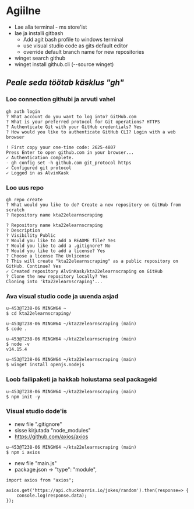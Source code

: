 # Agiilne

 - Lae alla terminal - ms store'ist
 - lae ja installi gitbash
   - Add agit bash profile to windows terminal
   - use visual studio code as gits default editor
   - override default branch name for new repositories
 - winget search github
 - winget install github.cli (--source winget)
 
 ## *Peale seda töötab käsklus "gh"*
### Loo connection githubi ja arvuti vahel
```
gh auth login
? What account do you want to log into? GitHub.com
? What is your preferred protocol for Git operations? HTTPS
? Authenticate Git with your GitHub credentials? Yes
? How would you like to authenticate GitHub CLI? Login with a web browser

! First copy your one-time code: 2625-4807
Press Enter to open github.com in your browser...
✓ Authentication complete.
- gh config set -h github.com git_protocol https
✓ Configured git protocol
✓ Logged in as AlvinKask
```
### Loo uus repo
```
gh repo create
? What would you like to do? Create a new repository on GitHub from scratch
? Repository name kta22elearnscraping

? Repository name kta22elearnscraping
? Description
? Visibility Public
? Would you like to add a README file? Yes
? Would you like to add a .gitignore? No
? Would you like to add a license? Yes
? Choose a license The Unlicense
? This will create "kta22elearnscraping" as a public repository on GitHub. Continue? Yes
✓ Created repository AlvinKask/kta22elearnscraping on GitHub
? Clone the new repository locally? Yes
Cloning into 'kta22elearnscraping'...
```
 
### Ava visual studio code ja uuenda asjad
``` 
u-453@T238-06 MINGW64 ~
$ cd kta22elearnscraping/

u-453@T238-06 MINGW64 ~/kta22elearnscraping (main)
$ code .

u-453@T238-06 MINGW64 ~/kta22elearnscraping (main)
$ node -v
v14.15.4

u-453@T238-06 MINGW64 ~/kta22elearnscraping (main)
$ winget install openjs.nodejs
```
 
### Loob failipaketi ja hakkab hoiustama seal packageid
```
u-453@T238-06 MINGW64 ~/kta22elearnscraping (main)
$ npm init -y
```
### Visual studio dode'is
- new file ".gitignore"
- sisse kirjutada "node_modules"
- https://github.com/axios/axios
```
u-453@T238-06 MINGW64 ~/kta22elearnscraping (main)
$ npm i axios
```
 
- new file "main.js"
- package.json -> "type": "module",
 
```
import axios from "axios";

axios.get('https://api.chucknorris.io/jokes/random').then(response=> {
    console.log(response.data);
});
```
